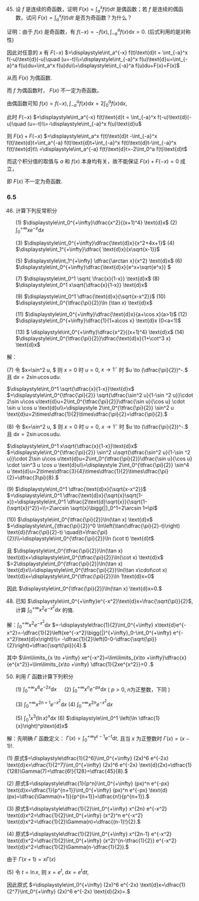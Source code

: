 45. 设 $f$ 是连续的奇函数，证明 $F(x)=\displaystyle \int_a^x f(t)dt$ 是偶函数；若 $f$ 是连续的偶函数，试问 $F(x)=\displaystyle\int_a^x  f(t)dt$ 是否为奇函数？为什么？

证明：由于 $f(x)$ 是奇函数，有 $f(-x)=-f(x), \displaystyle\int_{-a}^af(x)\text{d}x=0$.  (后式利用的是对称性)

因此对任意的 $x$ 有 $F(-x)$ $=\displaystyle\int_a^{-x} f(t)\text{d}t = \int_{-a}^x f(-u)\text{d}(-u)\quad (u=-t)\\=\displaystyle\int_{-a}^x f(u)\text{d}u=\int_{-a}^a f(u)du+\int_a^x f(u)du\\=\displaystyle\int_{-a}^a f(u)du+F(x)=F(x)$

从而 $F(x)$ 为偶函数.

而 $f$ 为偶函数时， $F(x)$ 不一定为奇函数。

由偶函数可知 $f(x)=f(-x), \displaystyle\int_{-a}^a f(x)\text{d}x = 2\int_0^a f(x)\text{d}x$, 

此时 $F(-x)$ $=\displaystyle\int_a^{-x} f(t)\text{d}t = \int_{-a}^x f(-u)\text{d}(-u)\quad (u=-t)\\=-\displaystyle\int_{-a}^x f(u)\text{d}u$

则 $F(x)+F(-x)$ $=\displaystyle\int_a^x f(t)\text{d}t -\int_{-a}^x f(t)\text{d}t=\int_a^{-a} f(t)\text{d}t+\int_{-a}^x f(t)\text{d}t-\int_{-a}^x f(t)\text{d}t\\ =\displaystyle\int_a^{-a} f(t)\text{d}t=-2\int_0^a f(t)\text{d}t$

而这个积分值的取值与 $a$ 和 $f(x)$ 本身均有关，故不能保证 $F(x)+F(-x)=0$ 成立，

即 $F(x)$ 不一定为奇函数.





### 6.5



46. 计算下列反常积分

    (1)   $\displaystyle\int_0^{+\infty}\dfrac{x^2}{(x+1)^4} \text{d}x$                       (2)   $\displaystyle\int_0^{+\infty}xe^{-x} \text{d}x$

    (3)   $\displaystyle\int_0^{+\infty}\dfrac{\text{d}x}{x^2+4x+1}$                     (4)   $\displaystyle\int_1^{+\infty}\dfrac{ \text{d}x}{x\sqrt{x-1}}$

    (5)   $\displaystyle\int_1^{+\infty} \dfrac{\arctan x}{x^2} \text{d}x$                       (6)   $\displaystyle\int_0^{+\infty}\dfrac{\text{d}x}{e^x+\sqrt{e^x}} $

    (7)   $\displaystyle\int_0^1 \sqrt{ \frac{x}{1-x}} \text{d}x$                            (8)   $\displaystyle\int_0^1 x\sqrt{\dfrac{x}{1-x}} \text{d}x$

    (9)   $\displaystyle\int_0^1 \dfrac{\text{d}x}{\sqrt{x-x^2}}$                              (10)   $\displaystyle\int_0^{\tfrac{\pi}{2}}\ln (\tan x) \text{d}x$

    (11)   $\displaystyle\int_0^{+\infty}\dfrac{\text{d}x}{a+\cos x}(a>1)$          (12)   $\displaystyle\int_0^{+\infty}\dfrac{1}{1+a\cos x} \text{d}x (0<a<1)$

    (13)   $ \displaystyle\int_0^{+\infty}\dfrac{x^2}{(x+1)^4} \text{d}x$                    (14)   $\displaystyle\int_0^{\tfrac{\pi}{2}}\dfrac{\text{d}x}{1+\cot^3 x} \text{d}x$   



解：



(7)   令 $x=\sin^2 u, $ 则 $x=0$ 时 $u=0,$ $x\to 1^-$ 时 $u \to (\dfrac{\pi}{2})^-.$ 且 $\text{d}x=2\sin u\cos u\text{d}u.$

$\displaystyle\int_0^1 \sqrt{\dfrac{x}{1-x}}\text{d}x$ $=\displaystyle\int_0^{\tfrac{\pi}{2}} \sqrt{\dfrac{\sin^2 u}{1-\sin ^2 u}}\cdot 2\sin u\cos u\text{d}u=2\int_0^{\tfrac{\pi}{2}}\dfrac{\sin u}{\cos u} \cdot \sin u \cos u \text{d}u\\=\displaystyle 2\int_0^{\tfrac{\pi}{2}} \sin^2 u \text{d}u=2\times\dfrac{1}{2}\times\dfrac{\pi}{2}=\dfrac{\pi}{2}.$

(8)   令 $x=\sin^2 u, $ 则 $x=0$ 时 $u=0,$ $x\to 1^-$ 时 $u \to (\dfrac{\pi}{2})^-.$ 且 $\text{d}x=2\sin u\cos u\text{d}u.$

$\displaystyle\int_0^1 x\sqrt{\dfrac{x}{1-x}}\text{d}x$ $=\displaystyle\int_0^{\tfrac{\pi}{2}} \sin^2 u\sqrt{\dfrac{\sin^2 u}{1-\sin ^2 u}}\cdot 2\sin u\cos u\text{d}u=2\int_0^{\tfrac{\pi}{2}}\dfrac{\sin u}{\cos u} \cdot \sin^3 u \cos u \text{d}u\\=\displaystyle 2\int_0^{\tfrac{\pi}{2}} \sin^4 u \text{d}u=2\times\dfrac{3}{4}\times\dfrac{1}{2}\times\dfrac{\pi}{2}=\dfrac{3\pi}{8}.$

(9)   $\displaystyle\int_0^1 \dfrac{\text{d}x}{\sqrt{x-x^2}}$ $=\displaystyle\int_0^1 \dfrac{\text{d}x}{\sqrt{x}\sqrt{1-x}}=\displaystyle\int_0^1 \dfrac{2\text{d}\sqrt{x}}{\sqrt{1-(\sqrt{x})^2}}=\\=2\arcsin \sqrt{x}\bigg{|}_0^1=2\arcsin 1=\pi$



(10)   $\displaystyle\int_0^{\tfrac{\pi}{2}}\ln(\tan x) \text{d}x$ $=\displaystyle\int_{\tfrac{\pi}{2}}^0 \ln\left(\tan(\dfrac{\pi}{2}-t)\right) \text{d}(\frac{\pi}{2}-t) \quad(t=\frac{\pi}{2})\\=\displaystyle\int_0^{\tfrac{\pi}{2}}\ln (\cot t) \text{d}t$

且 $\displaystyle\int_0^{\tfrac{\pi}{2}}\ln(\tan x) \text{d}x+\displaystyle\int_0^{\tfrac{\pi}{2}}\ln(\cot x) \text{d}x$ $=2\displaystyle\int_0^{\tfrac{\pi}{2}}\ln(\tan x) \text{d}x\\=\displaystyle\int_0^{\tfrac{\pi}{2}}\ln(\tan x\cdot\cot x) \text{d}x=\displaystyle\int_0^{\tfrac{\pi}{2}}\ln 1\text{d}x=0$

因此 $\displaystyle\int_0^{\tfrac{\pi}{2}}\ln(\tan x) \text{d}x=0.$





48. 已知 $\displaystyle\int_0^{+\infty}e^{-x^2}\text{d}x=\frac{\sqrt{\pi}}{2}$, 计算 $\displaystyle\int_0^{+\infty} x^2 e^{-x^2}\text{d}x$ 的值.

解：$\displaystyle\int_0^{+\infty} x^2 e^{-x^2}\text{d}x$ $=-\displaystyle\frac{1}{2}\int_0^{+\infty} x\text{d}e^{-x^2}=-\dfrac{1}{2}\left(xe^{-x^2}\bigg{|}^{+\infty}_0-\int_0^{+\infty} e^{-x^2}\text{d}x\right)\\= -\dfrac{1}{2}\left(0-0-\dfrac{\sqrt{\pi}}{2}\right)=\dfrac{\sqrt{\pi}}{4}.$

其中 $\lim\limits_{x \to +\infty} xe^{-x^2}=\lim\limits_{x\to +\infty}\dfrac{x}{e^{x^2}}=\lim\limits_{x\to +\infty} \dfrac{1}{2xe^{x^2}}=0 .$





50. 利用 $\Gamma$ 函数计算下列积分

    (1)   $\displaystyle \int_0^{+\infty} x^6e^{-2x} \text{d}x \quad$                 (2)   $\displaystyle\int_0^{+\infty} x^n e^{-px}\text{d}x$  ( $p>0$, $n$为正整数，下同 )

    (3)   $\displaystyle\int_0^{+\infty} x^{2n+1} e^{-x^2}\text{d}x$               (4)   $\displaystyle\int_0^{+\infty} x^{2n} e^{-x^2}\text{d}x$

    (5)   $\displaystyle\int_0^1 x^3 (\ln x)^{n}\text{d}x$                    (6)   $\displaystyle\int_0^1 \left(\ln \dfrac{1}{x}\right)^p\text{d}x$


解：先明确 $\Gamma$ 函数定义： $\Gamma(x)=\displaystyle\int_0^{+\infty} t^{x-1}e^{-t}\text{d}t,$ 且当 $x$ 为正整数时 $\Gamma(x)=(x-1)!.$ 

(1)   原式$=\displaystyle\dfrac{1}{2^6}\int_0^{+\infty} (2x)^6 e^{-2x} \text{d}x=\dfrac{1}{2^7}\int_0^{+\infty} (2x)^6 e^{-2x} \text{d}(2x)=\dfrac{1}{128}\Gamma(7)=\dfrac{6!}{128}=\dfrac{45}{8}.$

(2)   原式$=\displaystyle\dfrac{1}{p^n}\int_0^{+\infty} (px)^n e^{-px} \text{d}x=\dfrac{1}{p^{n+1}}\int_0^{+\infty} (px)^n e^{-px} \text{d}(px)=\dfrac{\Gamma(n+1)}{p^{n+1}}=\dfrac{n!}{p^{n+1}}.$

(3)   原式$=\displaystyle\dfrac{1}{2}\int_0^{+\infty} x^{2n} e^{-x^2} \text{d}x^2=\dfrac{1}{2}\int_0^{+\infty} (x^2)^n e^{-x^2} \text{d}x^2=\dfrac{1}{2}\Gamma(n)=\dfrac{(n-1)!}{2}.$

(4)   原式$=\displaystyle\dfrac{1}{2}\int_0^{+\infty} x^{2n-1} e^{-x^2} \text{d}x^2=\dfrac{1}{2}\int_0^{+\infty} (x^2)^{n-\tfrac{1}{2}} e^{-x^2} \text{d}x^2=\dfrac{1}{2}\Gamma(n-\dfrac{1}{2}).$

由于 $\Gamma(x+1)=x\Gamma(x)$

(5)   令 $t=\ln x$, 则 $x=e^t$, $\text{d}x=e^t \text{d}t$,

因此原式 $=\displaystyle\int_0^{+\infty} (2x)^6 e^{-2x} \text{d}x=\dfrac{1}{2^7}\int_0^{+\infty} (2x)^6 e^{-2x} \text{d}(2x)=.$ 